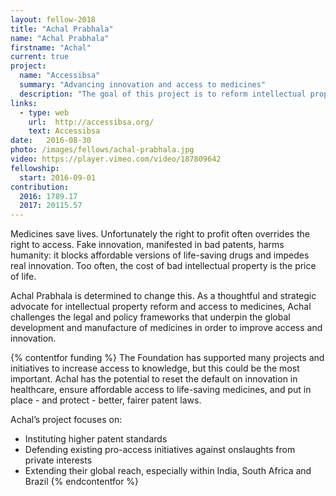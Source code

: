 ```yaml
---
layout: fellow-2018
title: "Achal Prabhala"
name: "Achal Prabhala"
firstname: "Achal"
current: true
project:
  name: "Accessibsa"
  summary: "Advancing innovation and access to medicines"
  description: "The goal of this project is to reform intellectual property frameworks in medicine to increase innovation and save more lives."
links:
  - type: web
    url:  http://accessibsa.org/
    text: Accessibsa
date:   2016-08-30
photo: /images/fellows/achal-prabhala.jpg
video: https://player.vimeo.com/video/187809642
fellowship:
  start: 2016-09-01
contribution:
  2016: 1789.17
  2017: 20115.57
---
```

Medicines save lives. Unfortunately the right to profit often overrides the right to access. Fake innovation, manifested in bad patents, harms humanity: it blocks affordable versions of life-saving drugs and impedes real innovation. Too often, the cost of bad intellectual property is the price of life.

Achal Prabhala is determined to change this. As a thoughtful and strategic advocate for intellectual property reform and access to medicines, Achal challenges the legal and policy frameworks that underpin the global development and manufacture of medicines in order to improve access and innovation. 

{% contentfor funding %}
The Foundation has supported many projects and initiatives to increase access to knowledge, but this could be the most important. Achal has the potential to reset the default on innovation in healthcare, ensure affordable access to life-saving medicines, and put in place - and protect - better, fairer patent laws.

Achal’s project focuses on: 

- Instituting higher patent standards
- Defending existing pro-access initiatives against onslaughts from private interests
- Extending their global reach, especially within India, South Africa and Brazil
{% endcontentfor %}